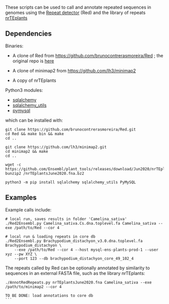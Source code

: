 
These scripts can be used to call and annotate repeated sequences in genomes using the [Repeat detector](https://bmcbioinformatics.biomedcentral.com/articles/10.1186/s12859-015-0654-5) (Red) and the library of repeats [nrTEplants](https://github.com/Ensembl/plant_tools/tree/master/bench/repeat_libs)

## Dependencies

Binaries: 

* A clone of Red from https://github.com/brunocontrerasmoreira/Red ; the original repo is [here](https://github.com/BioinformaticsToolsmith/Red)

* A clone of minimap2 from https://github.com/lh3/minimap2

* A copy of nrTEplants

Python3 modules:

* [sqlalchemy](https://pypi.org/project/SQLAlchemy)
* [sqlalchemy_utils](https://pypi.org/project/SQLAlchemy-Utils)
* [pymysql](https://pypi.org/project/PyMySQL)

which can be installed with: 
```
git clone https://github.com/brunocontrerasmoreira/Red.git
cd Red && make bin && make
cd ..

git clone https://github.com/lh3/minimap2.git
cd minimap2 && make
cd ..

wget -c https://github.com/Ensembl/plant_tools/releases/download/Jun2020/nrTEplantsJune2020.fna.bz2
bunzip2 /nrTEplantsJune2020.fna.bz2

python3 -m pip install sqlalchemy sqlalchemy_utils PyMySQL
```

## Examples

Example calls include:

```
# local run, saves results in folder 'Camelina_sativa' 
./Red2Ensembl.py Camelina_sativa.Cs.dna.toplevel.fa Camelina_sativa --exe /path/to/Red --cor 4 

# local run & loading repeats in core db
./Red2Ensembl.py Brachypodium_distachyon_v3.0.dna.toplevel.fa Brachypodium_distachyon \
	--exe /path/to/Red --cor 4 --host mysql-ens-plants-prod-1 --user xyz --pw XYZ \
	--port 123 --db brachypodium_distachyon_core_49_102_4
```

The repeats called by Red can be optionally annotated by similarity to sequences in an external FASTA file, such as the library nrTEplants:
````
./AnnotRedRepeats.py nrTEplantsJune2020.fna Camelina_sativa --exe /path/to/minimap2 --cor 4

TO BE DONE: load annotations to core db
```

